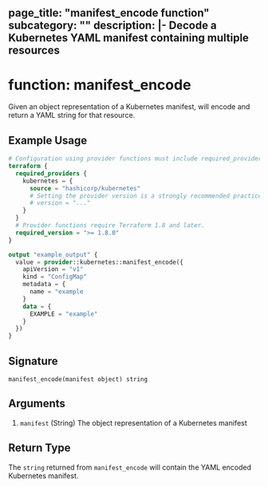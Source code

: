 page_title: "manifest_encode function"
subcategory: ""
description: |-
  Decode a Kubernetes YAML manifest containing multiple resources
---

# function: manifest_encode

Given an object representation of a Kubernetes manifest, will encode and return a YAML string for that resource.

## Example Usage

```terraform
# Configuration using provider functions must include required_providers configuration.
terraform {
  required_providers {
    kubernetes = {
      source = "hashicorp/kubernetes"
      # Setting the provider version is a strongly recommended practice
      # version = "..."
    }
  }
  # Provider functions require Terraform 1.8 and later.
  required_version = ">= 1.8.0"
}

output "example_output" {
  value = provider::kubernetes::manifest_encode({
    apiVersion = "v1"
    kind = "ConfigMap"
    metadata = {
      name = "example
    }
    data = {
      EXAMPLE = "example"
    }
  })
}
```

## Signature

```text
manifest_encode(manifest object) string
```

## Arguments


1. `manifest` (String) The object representation of a Kubernetes manifest


## Return Type

The `string` returned from `manifest_encode` will contain the YAML encoded Kubernetes manifest.